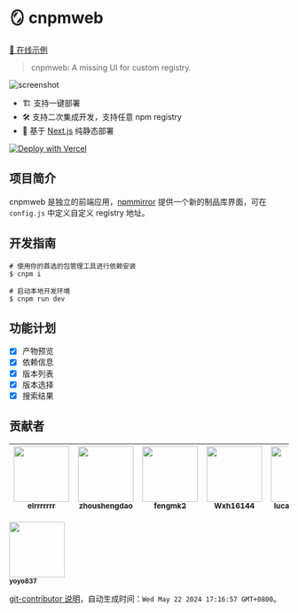 # 🪞 cnpmweb

[🚀 在线示例](https://cnpmweb.vercel.app/)

> cnpmweb: A missing UI for custom registry.

![screenshot](https://github.com/cnpm/cnpmweb/blob/main/snap.png)

- 🏗️ 支持一键部署
- 🛠️ 支持二次集成开发，支持任意 npm registry
- 🚀 基于 [Next.js](https://nextjs.org/docs/app/building-your-application/data-fetching) 纯静态部署

[![Deploy with Vercel](https://vercel.com/button)](https://vercel.com/new/clone?repository-url=https://github.com/cnpm/cnpmweb)

## 项目简介

cnpmweb 是独立的前端应用，[npmmirror](https://npmmirror.com) 提供一个新的制品库界面，可在 `config.js` 中定义自定义 registry 地址。

## 开发指南

```shell
# 使用你的首选的包管理工具进行依赖安装
$ cnpm i

# 启动本地开发环境
$ cnpm run dev

```

## 功能计划

- [x] 产物预览
- [x] 依赖信息
- [x] 版本列表
- [x] 版本选择
- [x] 搜索结果
<!-- GITCONTRIBUTOR_START -->

## 贡献者

|[<img src="https://avatars.githubusercontent.com/u/5574625?v=4" width="100px;"/><br/><sub><b>elrrrrrrr</b></sub>](https://github.com/elrrrrrrr)<br/>|[<img src="https://avatars.githubusercontent.com/u/53334669?v=4" width="100px;"/><br/><sub><b>zhoushengdao</b></sub>](https://github.com/zhoushengdao)<br/>|[<img src="https://avatars.githubusercontent.com/u/156269?v=4" width="100px;"/><br/><sub><b>fengmk2</b></sub>](https://github.com/fengmk2)<br/>|[<img src="https://avatars.githubusercontent.com/u/32004925?v=4" width="100px;"/><br/><sub><b>Wxh16144</b></sub>](https://github.com/Wxh16144)<br/>|[<img src="https://avatars.githubusercontent.com/u/2087827?v=4" width="100px;"/><br/><sub><b>lucaszhu2zgf</b></sub>](https://github.com/lucaszhu2zgf)<br/>|[<img src="https://avatars.githubusercontent.com/u/6897780?v=4" width="100px;"/><br/><sub><b>killagu</b></sub>](https://github.com/killagu)<br/>|
| :---: | :---: | :---: | :---: | :---: | :---: |
[<img src="https://avatars.githubusercontent.com/u/6134547?v=4" width="100px;"/><br/><sub><b>yoyo837</b></sub>](https://github.com/yoyo837)<br/>

[git-contributor 说明](https://github.com/xudafeng/git-contributor)，自动生成时间：`Wed May 22 2024 17:16:57 GMT+0800`。

<!-- GITCONTRIBUTOR_END -->